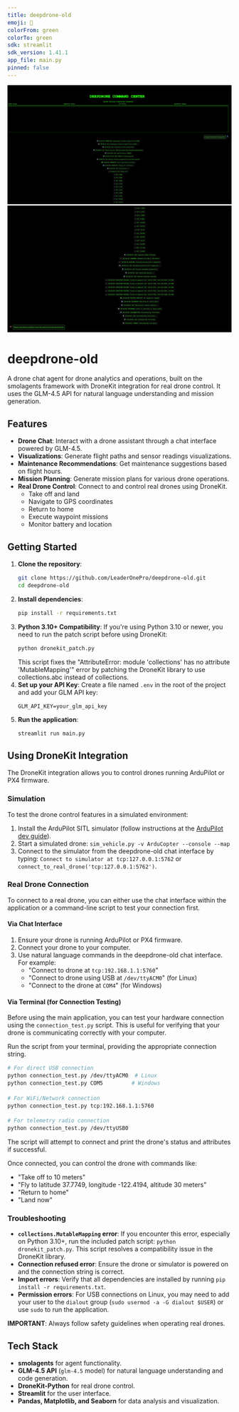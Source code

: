 ```yaml
---
title: deepdrone-old
emoji: 🚁
colorFrom: green
colorTo: green
sdk: streamlit
sdk_version: 1.41.1
app_file: main.py
pinned: false
---
```


<div align="center">
  <img src="media/att.1mxvX7ixOaRuDewek4Lq6JseIxapLkfUqn9ZLDUTCWk.png" alt="deepdrone-old Interface" width="600"/>
  <img src="media/att.pVXoULsfT5UF13gBL3MU8gcmuYMqnwBcizz2dhry8D4.png" alt="deepdrone-old Visualization" width="600"/>
</div>

# deepdrone-old

A drone chat agent for drone analytics and operations, built on the smolagents framework with DroneKit integration for real drone control. It uses the GLM-4.5 API for natural language understanding and mission generation.

## Features

- **Drone Chat**: Interact with a drone assistant through a chat interface powered by GLM-4.5.
- **Visualizations**: Generate flight paths and sensor readings visualizations.
- **Maintenance Recommendations**: Get maintenance suggestions based on flight hours.
- **Mission Planning**: Generate mission plans for various drone operations.
- **Real Drone Control**: Connect to and control real drones using DroneKit.
  - Take off and land
  - Navigate to GPS coordinates
  - Return to home
  - Execute waypoint missions
  - Monitor battery and location

## Getting Started

1.  **Clone the repository**:
    ```bash
    git clone https://github.com/LeaderOnePro/deepdrone-old.git
    cd deepdrone-old
    ```
2.  **Install dependencies**:
    ```bash
    pip install -r requirements.txt
    ```
3.  **Python 3.10+ Compatibility**:
    If you're using Python 3.10 or newer, you need to run the patch script before using DroneKit:
    ```bash
    python dronekit_patch.py
    ```
    This script fixes the "AttributeError: module 'collections' has no attribute 'MutableMapping'" error by patching the DroneKit library to use collections.abc instead of collections.
4.  **Set up your API Key**:
    Create a file named `.env` in the root of the project and add your GLM API key:
    ```
    GLM_API_KEY=your_glm_api_key
    ```
5.  **Run the application**:
    ```bash
    streamlit run main.py
    ```

## Using DroneKit Integration

The DroneKit integration allows you to control drones running ArduPilot or PX4 firmware.

### Simulation

To test the drone control features in a simulated environment:

1.  Install the ArduPilot SITL simulator (follow instructions at the [ArduPilot dev guide](https://ardupilot.org/dev/docs/setting-up-sitl-on-linux.html)).
2.  Start a simulated drone: `sim_vehicle.py -v ArduCopter --console --map`
3.  Connect to the simulator from the deepdrone-old chat interface by typing: `Connect to simulator at tcp:127.0.0.1:5762` or `connect_to_real_drone('tcp:127.0.0.1:5762')`.

### Real Drone Connection

To connect to a real drone, you can either use the chat interface within the application or a command-line script to test your connection first.

#### Via Chat Interface

1.  Ensure your drone is running ArduPilot or PX4 firmware.
2.  Connect your drone to your computer.
3.  Use natural language commands in the deepdrone-old chat interface. For example:
    - "Connect to drone at `tcp:192.168.1.1:5760`"
    - "Connect to drone using USB at `/dev/ttyACM0`" (for Linux)
    - "Connect to the drone at `COM4`" (for Windows)

#### Via Terminal (for Connection Testing)

Before using the main application, you can test your hardware connection using the `connection_test.py` script. This is useful for verifying that your drone is communicating correctly with your computer.

Run the script from your terminal, providing the appropriate connection string.

```bash
# For direct USB connection
python connection_test.py /dev/ttyACM0  # Linux
python connection_test.py COM5         # Windows

# For WiFi/Network connection
python connection_test.py tcp:192.168.1.1:5760

# For telemetry radio connection
python connection_test.py /dev/ttyUSB0
```

The script will attempt to connect and print the drone's status and attributes if successful.

Once connected, you can control the drone with commands like:
- "Take off to 10 meters"
- "Fly to latitude 37.7749, longitude -122.4194, altitude 30 meters"
- "Return to home"
- "Land now"

### Troubleshooting

-   **`collections.MutableMapping` error**: If you encounter this error, especially on Python 3.10+, run the included patch script: `python dronekit_patch.py`. This script resolves a compatibility issue in the DroneKit library.
-   **Connection refused error**: Ensure the drone or simulator is powered on and the connection string is correct.
-   **Import errors**: Verify that all dependencies are installed by running `pip install -r requirements.txt`.
-   **Permission errors**: For USB connections on Linux, you may need to add your user to the `dialout` group (`sudo usermod -a -G dialout $USER`) or use `sudo` to run the application.

**IMPORTANT**: Always follow safety guidelines when operating real drones.

## Tech Stack

-   **smolagents** for agent functionality.
-   **GLM-4.5 API** (`glm-4.5` model) for natural language understanding and code generation.
-   **DroneKit-Python** for real drone control.
-   **Streamlit** for the user interface.
-   **Pandas, Matplotlib, and Seaborn** for data analysis and visualization.

